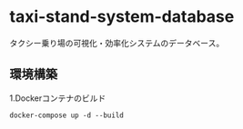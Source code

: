 # taxi-stand-system-database
タクシー乗り場の可視化・効率化システムのデータベース。
## 環境構築  
1.Dockerコンテナのビルド
```
docker-compose up -d --build
```
